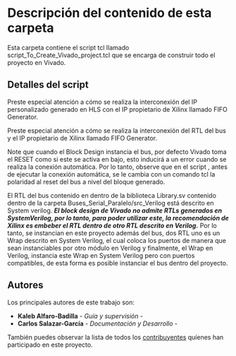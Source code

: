 # Descripción del contenido de esta carpeta

Esta carpeta contiene el script tcl llamado script_To_Create_Vivado_project.tcl que se encarga de construir todo el proyecto en Vivado. 

## Detalles del script


Preste especial atención a cómo se realiza la interconexión del IP personalizado generado en HLS con el IP propietario de Xilinx llamado FIFO Generator.

Preste especial atención a cómo se realiza la interconexión del RTL del bus y el IP propietario de Xilinx llamado FIFO Generator.

Note que cuando el Block Design instancia el bus, por defecto Vivado toma el RESET como si este se activa en bajo, esto inducirá a un error cuando se realiza la conexión automática. Por lo tanto, observe que en el script , antes de ejecutar la conexión automática, se le cambia con un comando tcl la polaridad al reset del bus a nivel del bloque generado.

El RTL del bus contenido en dentro de la biblioteca Library.sv contenido dentro de la carpeta Buses_Serial_Paralelo/src_Verilog está descrito en System verilog. ***El block design de Vivado no admite RTLs generados en SystemVerilog, por lo tanto, para poder utilizar este, la recomendación de Xilinx es embeber el RTL dentro de otro RTL descrito en Verilog.*** Por lo tanto, se instancian en este proyecto además del bus, dos RTL uno es un Wrap descrito en System Verilog, el cual coloca los puertos de manera que sean instanciables por otro módulo en Verilog y finalmente, el Wrap en Verilog, instancia este Wrap en System Verilog pero con puertos compatibles, de esta forma es posible instanciar el bus dentro del proyecto.



## Autores

Los principales autores de este trabajo son:

* **Kaleb Alfaro-Badilla** - *Guía y supervisión* - 
* **Carlos Salazar-García** - *Documentación y Desarrollo* -

También puedes observar la lista de todos los [contribuyentes](https://github.com/cadriansalazarg/InterfacesZynq/contributors) quíenes han participado en este proyecto. 
